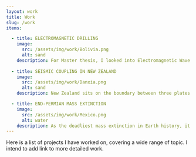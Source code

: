 ```yaml
---
layout: work
title: Work
slug: /work
items:

  - title: ELECTROMAGNETIC DRILLING 
    image:
      src: /assets/img/work/Bolivia.png
      alt: sand
    description: For Master thesis, I looked into Electromagnetic Wave Drilling which has potential to drastically increase the number of geothermal sites, and accelerate progress toward a net zero energy sector.
    
  - title: SEISMIC COUPLING IN NEW ZEALAND
    image:
      src: /assets/img/work/Danxia.png
      alt: sand
    description: New Zealand sits on the boundary between three plates. This unique configuration creates many breathtaking landscape and geophysics features. Seismic coupling is dependent on local lithology, and is crucial for determining local earthquake risks.  

  - title: END-PERMIAN MASS EXTINCTION
    image:
      src: /assets/img/work/Mexico.png
      alt: water
    description: As the deadliest mass extinction in Earth history, it eliminated 90% creatures on Earth. The primary cause is the eruption of Siberian Trap. Here we will take a look at the chain reaction from it.
---
```


Here is a list of projects I have worked on, covering a wide range of topic. I intend to add link to more detailed work.
<br />
<br />
